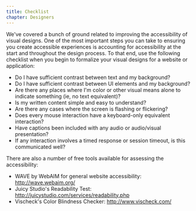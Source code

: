 ```yaml
---
title: Checklist
chapter: Designers
---
```

We've covered a bunch of ground related to improving the accessibility of visual designs. One of the most important steps you can take to ensuring you create accessible experiences is accounting for accessibility at the start and throughout the design process. To that end, use the following checklist when you begin to formalize your visual designs for a website or application:

- Do I have sufficient contrast between text and my background?
- Do I have sufficient contrast between UI elements and my background?
- Are there any places where I'm color or other visual means alone to indicate something (ie, no text equivalent)?
- Is my written content simple and easy to understand?
- Are there any cases where the screen is flashing or flickering?
- Does every mouse interaction have a keyboard-only equivalent interaction?
- Have captions been included with any audio or audio/visual presentation?
- If any interaction involves a timed response or session timeout, is this communicated well?

There are also a number of free tools available for assessing the accessibility:

- WAVE by WebAIM for general website accessibility: http://wave.webaim.org/
- Juicy Studio's Readability Test: http://juicystudio.com/services/readability.php
- Vischeck's Color Blindness Checker: http://www.vischeck.com/
